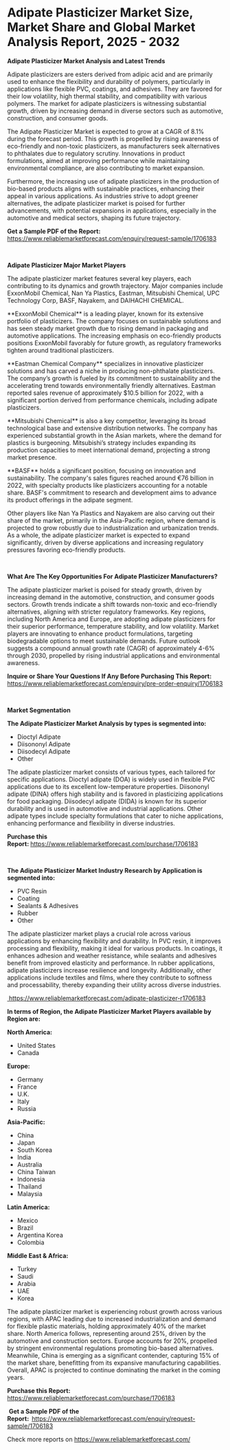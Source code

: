 <p><h1>Adipate Plasticizer Market Size, Market Share and Global Market Analysis Report, 2025 - 2032</h1></p><p><strong>Adipate Plasticizer Market Analysis and Latest Trends</strong></p>
<p><p>Adipate plasticizers are esters derived from adipic acid and are primarily used to enhance the flexibility and durability of polymers, particularly in applications like flexible PVC, coatings, and adhesives. They are favored for their low volatility, high thermal stability, and compatibility with various polymers. The market for adipate plasticizers is witnessing substantial growth, driven by increasing demand in diverse sectors such as automotive, construction, and consumer goods.</p><p>The Adipate Plasticizer Market is expected to grow at a CAGR of 8.1% during the forecast period. This growth is propelled by rising awareness of eco-friendly and non-toxic plasticizers, as manufacturers seek alternatives to phthalates due to regulatory scrutiny. Innovations in product formulations, aimed at improving performance while maintaining environmental compliance, are also contributing to market expansion. </p><p>Furthermore, the increasing use of adipate plasticizers in the production of bio-based products aligns with sustainable practices, enhancing their appeal in various applications. As industries strive to adopt greener alternatives, the adipate plasticizer market is poised for further advancements, with potential expansions in applications, especially in the automotive and medical sectors, shaping its future trajectory.</p></p>
<p><strong>Get a Sample PDF of the Report:&nbsp;</strong> <a href="https://www.reliablemarketforecast.com/enquiry/request-sample/1706183?utm_campaign=1105&utm_medium=2&utm_source=Github&utm_content=ia&utm_term=10012025&utm_id=adipate-plasticizer">https://www.reliablemarketforecast.com/enquiry/request-sample/1706183</a></p>
<p>&nbsp;</p>
<p><strong>Adipate Plasticizer Major Market Players</strong></p>
<p><p>The adipate plasticizer market features several key players, each contributing to its dynamics and growth trajectory. Major companies include ExxonMobil Chemical, Nan Ya Plastics, Eastman, Mitsubishi Chemical, UPC Technology Corp, BASF, Nayakem, and DAIHACHI CHEMICAL.</p><p>**ExxonMobil Chemical** is a leading player, known for its extensive portfolio of plasticizers. The company focuses on sustainable solutions and has seen steady market growth due to rising demand in packaging and automotive applications. The increasing emphasis on eco-friendly products positions ExxonMobil favorably for future growth, as regulatory frameworks tighten around traditional plasticizers.</p><p>**Eastman Chemical Company** specializes in innovative plasticizer solutions and has carved a niche in producing non-phthalate plasticizers. The company’s growth is fueled by its commitment to sustainability and the accelerating trend towards environmentally friendly alternatives. Eastman reported sales revenue of approximately $10.5 billion for 2022, with a significant portion derived from performance chemicals, including adipate plasticizers.</p><p>**Mitsubishi Chemical** is also a key competitor, leveraging its broad technological base and extensive distribution networks. The company has experienced substantial growth in the Asian markets, where the demand for plastics is burgeoning. Mitsubishi’s strategy includes expanding its production capacities to meet international demand, projecting a strong market presence.</p><p>**BASF** holds a significant position, focusing on innovation and sustainability. The company's sales figures reached around €76 billion in 2022, with specialty products like plasticizers accounting for a notable share. BASF's commitment to research and development aims to advance its product offerings in the adipate segment.</p><p>Other players like Nan Ya Plastics and Nayakem are also carving out their share of the market, primarily in the Asia-Pacific region, where demand is projected to grow robustly due to industrialization and urbanization trends. As a whole, the adipate plasticizer market is expected to expand significantly, driven by diverse applications and increasing regulatory pressures favoring eco-friendly products.</p></p>
<p>&nbsp;</p>
<p><strong>What Are The Key Opportunities For Adipate Plasticizer Manufacturers?</strong></p>
<p><p>The adipate plasticizer market is poised for steady growth, driven by increasing demand in the automotive, construction, and consumer goods sectors. Growth trends indicate a shift towards non-toxic and eco-friendly alternatives, aligning with stricter regulatory frameworks. Key regions, including North America and Europe, are adopting adipate plasticizers for their superior performance, temperature stability, and low volatility. Market players are innovating to enhance product formulations, targeting biodegradable options to meet sustainable demands. Future outlook suggests a compound annual growth rate (CAGR) of approximately 4-6% through 2030, propelled by rising industrial applications and environmental awareness.</p></p>
<p><strong>Inquire or Share Your Questions If Any Before Purchasing This Report:</strong> <a href="https://www.reliablemarketforecast.com/enquiry/pre-order-enquiry/1706183?utm_campaign=1105&utm_medium=2&utm_source=Github&utm_content=ia&utm_term=10012025&utm_id=adipate-plasticizer">https://www.reliablemarketforecast.com/enquiry/pre-order-enquiry/1706183</a></p>
<p>&nbsp;</p>
<p><strong>Market Segmentation</strong></p>
<p><strong>The Adipate Plasticizer Market Analysis by types is segmented into:</strong></p>
<p><ul><li>Dioctyl Adipate</li><li>Diisononyl Adipate</li><li>Diisodecyl Adipate</li><li>Other</li></ul></p>
<p><p>The adipate plasticizer market consists of various types, each tailored for specific applications. Dioctyl adipate (DOA) is widely used in flexible PVC applications due to its excellent low-temperature properties. Diisononyl adipate (DINA) offers high stability and is favored in plasticizing applications for food packaging. Diisodecyl adipate (DIDA) is known for its superior durability and is used in automotive and industrial applications. Other adipate types include specialty formulations that cater to niche applications, enhancing performance and flexibility in diverse industries.</p></p>
<p><strong>Purchase this Report:&nbsp;</strong><a href="https://www.reliablemarketforecast.com/purchase/1706183?utm_campaign=1105&utm_medium=2&utm_source=Github&utm_content=ia&utm_term=10012025&utm_id=adipate-plasticizer">https://www.reliablemarketforecast.com/purchase/1706183</a></p>
<p>&nbsp;</p>
<p><strong>The Adipate Plasticizer Market Industry Research by Application is segmented into:</strong></p>
<p><ul><li>PVC Resin</li><li>Coating</li><li>Sealants & Adhesives</li><li>Rubber</li><li>Other</li></ul></p>
<p><p>The adipate plasticizer market plays a crucial role across various applications by enhancing flexibility and durability. In PVC resin, it improves processing and flexibility, making it ideal for various products. In coatings, it enhances adhesion and weather resistance, while sealants and adhesives benefit from improved elasticity and performance. In rubber applications, adipate plasticizers increase resilience and longevity. Additionally, other applications include textiles and films, where they contribute to softness and processability, thereby expanding their utility across diverse industries.</p></p>
<p><a href="https://www.reliablemarketforecast.com/adipate-plasticizer-r1706183?utm_campaign=1105&utm_medium=2&utm_source=Github&utm_content=ia&utm_term=10012025&utm_id=adipate-plasticizer">&nbsp;https://www.reliablemarketforecast.com/adipate-plasticizer-r1706183</a></p>
<p><strong>In terms of Region, the Adipate Plasticizer Market Players available by Region are:</strong></p>
<p>
    <p> <strong> North America: </strong>
        <ul>
            <li>United States</li>
            <li>Canada</li>
        </ul>
        </p> 
    <p> <strong> Europe: </strong>
        <ul>
            <li>Germany</li>
            <li>France</li>
            <li>U.K.</li>
            <li>Italy</li>
            <li>Russia</li>
        </ul>
        </p> 
    <p> <strong> Asia-Pacific: </strong>
        <ul>
            <li>China</li>
            <li>Japan</li>
            <li>South Korea</li>
            <li>India</li>
            <li>Australia</li>
            <li>China Taiwan</li>
            <li>Indonesia</li>
            <li>Thailand</li>
            <li>Malaysia</li>
        </ul>
        </p> 
    <p> <strong> Latin America: </strong>
        <ul>
            <li>Mexico</li>
            <li>Brazil</li>
            <li>Argentina Korea</li>
            <li>Colombia</li>
        </ul>
        </p> 
    <p> <strong> Middle East & Africa: </strong>
        <ul>
            <li>Turkey</li>
            <li>Saudi</li>
            <li>Arabia</li>
            <li>UAE</li>
            <li>Korea</li>
        </ul>
    </p>
    </p>
<p><p>The adipate plasticizer market is experiencing robust growth across various regions, with APAC leading due to increased industrialization and demand for flexible plastic materials, holding approximately 40% of the market share. North America follows, representing around 25%, driven by the automotive and construction sectors. Europe accounts for 20%, propelled by stringent environmental regulations promoting bio-based alternatives. Meanwhile, China is emerging as a significant contender, capturing 15% of the market share, benefitting from its expansive manufacturing capabilities. Overall, APAC is projected to continue dominating the market in the coming years.</p></p>
<p><strong>Purchase this Report: </strong><a href="https://www.reliablemarketforecast.com/purchase/1706183?utm_campaign=1105&utm_medium=2&utm_source=Github&utm_content=ia&utm_term=10012025&utm_id=adipate-plasticizer">https://www.reliablemarketforecast.com/purchase/1706183</a></p>
<p>&nbsp;<strong>Get a Sample PDF of the Report:&nbsp;&nbsp;</strong><a href="https://www.reliablemarketforecast.com/enquiry/request-sample/1706183?utm_campaign=1105&utm_medium=2&utm_source=Github&utm_content=ia&utm_term=10012025&utm_id=adipate-plasticizer">https://www.reliablemarketforecast.com/enquiry/request-sample/1706183</a></p>
<p><strong></strong></p>
<p>Check more reports on <a href="https://www.reliablemarketforecast.com/?utm_campaign=1105&utm_medium=2&utm_source=Github&utm_content=ia&utm_term=10012025&utm_id=adipate-plasticizer">https://www.reliablemarketforecast.com/</a></p>